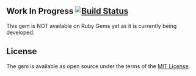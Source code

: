 ## Work In Progress [![Build Status](https://travis-ci.org/seanbolak/fieldbook-sdk.svg?branch=develop)](https://travis-ci.org/seanbolak/fieldbook-sdk)
This gem is NOT available on Ruby Gems yet as it is currently being developed.

## License

The gem is available as open source under the terms of the [MIT License](http://opensource.org/licenses/MIT).

